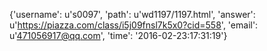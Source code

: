 {'username': u's0097', 'path': u'wd1197/1197.html', 'answer': u'https://piazza.com/class/i5j09fnsl7k5x0?cid=558', 'email': u'471056917@qq.com', 'time': '2016-02-23:17:31:19'}